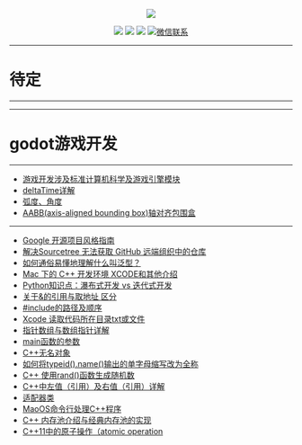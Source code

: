 
<p align="center">
    <a href="https://www.r2coding.com/" target="_blank">
        <img src="https://cdn.jsdelivr.net/gh/justacoder99/r2coding@master/img/r2coding_logo_index.15y992dieibg.png" width=""/>
    </a>
</p>


<p align="center">
  <a href="https://github.com/rd2coding/Road2Coding" target="_blank"><img src="https://img.shields.io/badge/Github-r2coding-red.svg"></a>
  <a href="https://gitee.com/rd2coding/Road2Coding" target="_blank"><img src="https://img.shields.io/badge/Gitee-r2coding-blue.svg"></a>
  <a href="https://space.bilibili.com/384068749" target="_blank"><img src="https://img.shields.io/badge/bilibili-哔哩哔哩-critical"></a>
  <a href="https://mp.weixin.qq.com/s/ePhaYezFblgt0NgbvtWqww" target="_blank">
    <img src="https://img.shields.io/badge/微信联系作者-WeChat-green.svg" alt="微信联系">
  </a>
</p>

---
# **待定**
---
---
# **godot游戏开发**
---
- [游戏开发涉及标准计算机科学及游戏引擎模块](https://www.51cto.com/article/710075.html)
- [deltaTime详解](https://blog.csdn.net/ChinarCSDN/article/details/82914420)
- [弧度、角度](https://www.shuxuele.com/geometry/radians.html)
- [AABB(axis-aligned bounding box)轴对齐包围盒](https://blog.csdn.net/qq_22822335/article/details/50930437)

---
- [Google 开源项目风格指南](https://zh-google-styleguide.readthedocs.io/en/latest/google-cpp-styleguide/contents/)
- [解决Sourcetree 无法获取 GitHub 远端组织中的仓库](https://ganzhixiong.com/p/a1fb3034/)
- [如何通俗易懂地理解什么叫泛型？](https://baijiahao.baidu.com/s?id=1668883931864701047&wfr=spider&for=pc)
- [Mac 下的 C++ 开发环境 XCODE和其他介绍](https://zhuanlan.zhihu.com/p/456002142)
- [Python知识点：瀑布式开发 vs 迭代式开发](https://blog.csdn.net/m0_59164304/article/details/123283848)
- [关于&的引用与取地址 区分](https://blog.csdn.net/qq_39938666/article/details/113141651)
- [#include的路径及顺序](https://blog.csdn.net/luoshabugui/article/details/116136607)
- [Xcode 读取代码所在目录txt或文件](https://www.cnblogs.com/ZhYQ-Note/articles/14263753.html)
- [指针数组与数组指针详解](https://blog.csdn.net/men_wen/article/details/52694069)
- [main函数的参数](https://blog.csdn.net/feit2417/article/details/80864518)
- [C++无名对象](https://blog.csdn.net/deeplan_1994/article/details/82949694)
- [如何将typeid().name()输出的单字母缩写改为全称](https://blog.csdn.net/chulinbai/article/details/126275688)
- [C++ 使用rand()函数生成随机数](https://blog.csdn.net/qq_21989927/article/details/108936691)
- [C++中左值（引用）及右值（引用）详解](https://blog.csdn.net/weixin_43064827/article/details/120803409)
- [适配器类](https://blog.csdn.net/zhangjing0502/article/details/7035692)
- [MaoOS命令行处理C++程序](https://s2.loli.net/2022/09/22/nZTCUqk6BPjs2F5.png)
- [C++ 内存池介绍与经典内存池的实现](https://blog.csdn.net/K346K346/article/details/49538975)
- [C++11中的原子操作（atomic operation](https://blog.51cto.com/u_15329836/3391947)